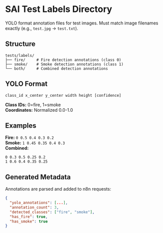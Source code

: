 # SAI Test Labels Directory

YOLO format annotation files for test images. Must match image filenames exactly (e.g., `test.jpg` → `test.txt`).

## Structure
```
tests/labels/
├── fire/     # Fire detection annotations (class 0)
├── smoke/    # Smoke detection annotations (class 1)  
└── both/     # Combined detection annotations
```

## YOLO Format
```
class_id x_center y_center width height [confidence]
```

**Class IDs:** 0=fire, 1=smoke  
**Coordinates:** Normalized 0.0-1.0

## Examples

**Fire:** `0 0.5 0.4 0.3 0.2`  
**Smoke:** `1 0.45 0.35 0.4 0.3`  
**Combined:** 
```
0 0.3 0.5 0.25 0.2
1 0.6 0.4 0.35 0.25
```

## Generated Metadata

Annotations are parsed and added to n8n requests:
```json
{
  "yolo_annotations": [...],
  "annotation_count": 3,
  "detected_classes": ["fire", "smoke"],
  "has_fire": true,
  "has_smoke": true
}
```